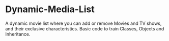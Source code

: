 # Dynamic-Media-List
A dynamic movie list where you can add or remove Movies and TV shows, and their exclusive characteristics. Basic code to train Classes, Objects and Inheritance.
